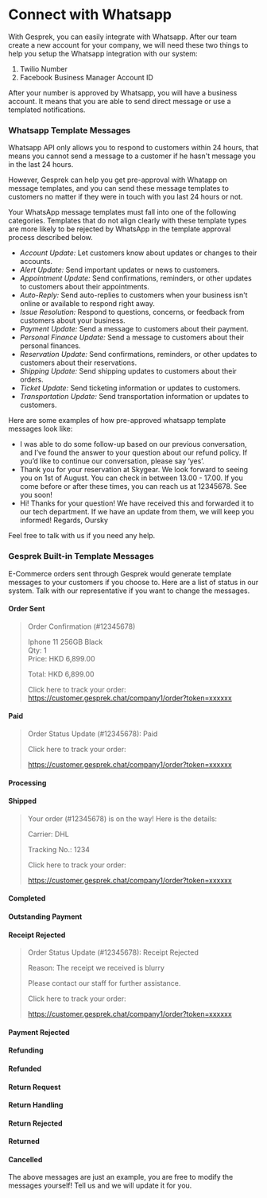 # Connect with Whatsapp

With Gesprek, you can easily integrate with Whatsapp. After our team create a new account for your company, we will need these two things to help you setup the Whatsapp integration with our system:


1. Twilio Number
2. Facebook Business Manager Account ID

After your number is approved by Whatsapp, you will have a business account. It means that you are able to send direct message or use a templated notifications. 


### Whatsapp Template Messages

Whatsapp API only allows you to respond to customers within 24 hours, that means you cannot send a message to a customer if he hasn't message you in the last 24 hours.

However, Gesprek can help you get pre-approval with Whatapp on message templates, and you can send these message templates to customers no matter if they were in touch with you last 24 hours or not.

Your WhatsApp message templates must fall into one of the following categories. Templates that do not align clearly with these template types are more likely to be rejected by WhatsApp in the template approval process described below.


* *Account Update:* Let customers know about updates or changes to their accounts.
* *Alert Update:* Send important updates or news to customers.
* *Appointment Update:* Send confirmations, reminders, or other updates to customers about their appointments.
* *Auto-Reply:* Send auto-replies to customers when your business isn't online or available to respond right away.
* *Issue Resolution:* Respond to questions, concerns, or feedback from customers about your business.
* *Payment Update:* Send a message to customers about their payment.
* *Personal Finance Update:* Send a message to customers about their personal finances.
* *Reservation Update:* Send confirmations, reminders, or other updates to customers about their reservations.
* *Shipping Update:* Send shipping updates to customers about their orders.
* *Ticket Update:* Send ticketing information or updates to customers.
* *Transportation Update:* Send transportation information or updates to customers.


Here are some examples of how pre-approved whatsapp template messages look like:


* I was able to do some follow-up based on our previous conversation, and I’ve found the answer to your question about our refund policy. If you’d like to continue our conversation, please say ‘yes’.
* Thank you for your reservation at Skygear. We look forward to seeing you on 1st of August. You can check in between 13.00 - 17.00. If you come before or after these times, you can reach us at 12345678. See you soon!
* Hi! Thanks for your question! We have received this and forwarded it to our tech department. If we have an update from them, we will keep you informed! Regards, Oursky


Feel free to talk with us if you need any help.

### Gesprek Built-in Template Messages

E-Commerce orders sent through Gesprek would generate template messages to your customers if you choose to. Here are a list of status in our system. Talk with our representative if you want to change the messages.

#### Order Sent

> Order Confirmation \(\#12345678\)
>
> Iphone 11 256GB Black  
> Qty: 1  
> Price: HKD 6,899.00
>
> Total: HKD 6,899.00
>
> Click here to track your order:  
>  https://customer.gesprek.chat/company1/order?token=xxxxxx

#### Paid
 

> Order Status Update (#12345678): Paid
>
> Click here to track your order:
>
> https://customer.gesprek.chat/company1/order?token=xxxxxx

    
#### Processing

#### Shipped
>Your order (#12345678) is on the way! Here is the details:
>
> Carrier: DHL
> 
> Tracking No.: 1234
>
> Click here to track your order:
>
>https://customer.gesprek.chat/company1/order?token=xxxxxx

#### Completed

#### Outstanding Payment

#### Receipt Rejected

> Order Status Update (#12345678): Receipt Rejected
>
> Reason: The receipt we received is blurry
>
> Please contact our staff for further assistance.
>
> Click here to track your order:
>
> https://customer.gesprek.chat/company1/order?token=xxxxxx

#### Payment Rejected

#### Refunding

#### Refunded

#### Return Request

#### Return Handling

#### Return Rejected

#### Returned

#### Cancelled

The above messages are just an example, you are free to modify the messages yourself! Tell us and we will update it for you.
